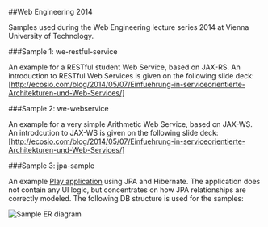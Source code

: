 ##Web Engineering 2014


Samples used during the Web Engineering lecture series 2014 at Vienna University of Technology.

###Sample 1: we-restful-service

An example for a RESTful student Web Service, based on JAX-RS. An introduction to RESTful Web Services is given on the following slide deck: [http://ecosio.com/blog/2014/05/07/Einfuehrung-in-serviceorientierte-Architekturen-und-Web-Services/]


###Sample 2: we-webservice

An example for a very simple Arithmetic Web Service, based on JAX-WS. An introdcution to JAX-WS is given on the following slide deck: [http://ecosio.com/blog/2014/05/07/Einfuehrung-in-serviceorientierte-Architekturen-und-Web-Services/]

###Sample 3: jpa-sample

An example [Play application](http://www.playframework.com) using JPA and Hibernate. The application does not contain any UI logic, but concentrates on how JPA relationships are correctly modeled. The following DB structure is used for the samples:

![Sample ER diagram](https://github.com/pliegl/we2014/blob/master/img/Sample_ER_Diagram.jpg "Sample ER diagram")


